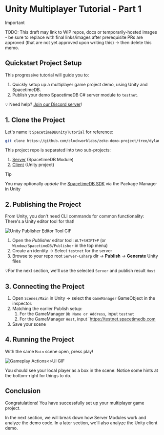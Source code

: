 # Unity Multiplayer Tutorial - Part 1

> [!IMPORTANT]
> TODO: This draft may link to WIP repos, docs or temporarily-hosted images - be sure to replace with final links/images after prerequisite PRs are approved (that are not yet approved upon writing this) -> then delete this memo.

## Quickstart Project Setup

This progressive tutorial will guide you to: 

1. Quickly setup up a multiplayer game project demo, using Unity and SpacetimeDB. 
1. Publish your demo SpacetimeDB C# server module to `testnet`.

💡 Need help? [Join our Discord server](https://discord.gg/spacetimedb)!

## 1. Clone the Project

Let's name it `SpacetimeDBUnityTutorial` for reference:
```bash
git clone https://github.com/clockworklabs/zeke-demo-project/tree/dylan/feat/mini-upgrade SpacetimeDBUnityTutorial
```

This project repo is separated into two sub-projects:

1. [Server](https://github.com/clockworklabs/zeke-demo-project/tree/dylan/feat/mini-upgrade/Server-Csharp) (SpacetimeDB Module)
1. [Client](https://github.com/clockworklabs/zeke-demo-project/tree/dylan/feat/mini-upgrade/Client) (Unity project)

> [!TIP]
> You may optionally _update_ the [SpacetimeDB SDK](https://github.com/clockworklabs/com.clockworklabs.spacetimedbsdk) via the Package Manager in Unity

## 2. Publishing the Project

From Unity, you don't need CLI commands for common functionality: There's a Unity editor tool for that!

![Unity Publisher Editor Tool GIF](/images/unity-tutorial/part-1/unity-publisher-editor-tool-animated.gif)

1. Open the _Publisher_ editor tool: `ALT+SHIFT+P` (or `Window/SpacetimeDB/Publisher` in the top menu)
1. Create an identity -> Select `testnet` for the server
1. Browse to your repo root `Server-Csharp` dir -> **Publish** -> **Generate** Unity files

💡For the next section, we'll use the selected `Server` and publish result `Host`

## 3. Connecting the Project

1. Open `Scenes/Main` in Unity -> select the `GameManager` GameObject in the inspector.
1. Matching the earlier Publish setup:
   1. For the GameManager `Db Name or Address`, input `testnet`
   1. For the GameManager `Host`, input `https://testnet.spacetimedb.com
1. Save your scene

## 4. Running the Project

With the same `Main` scene open, press play!

![Gameplay Actions<>UI GIF](/images/unity-tutorial/part-3/action-ui-animation.gif)

You should see your local player as a box in the scene: Notice some hints at the bottom-right for things to do.

## Conclusion

Congratulations! You have successfully set up your multiplayer game project. 

In the next section, we will break down how Server Modules work and analyze the demo code. In a later section, we'll also analyze the Unity client demo.